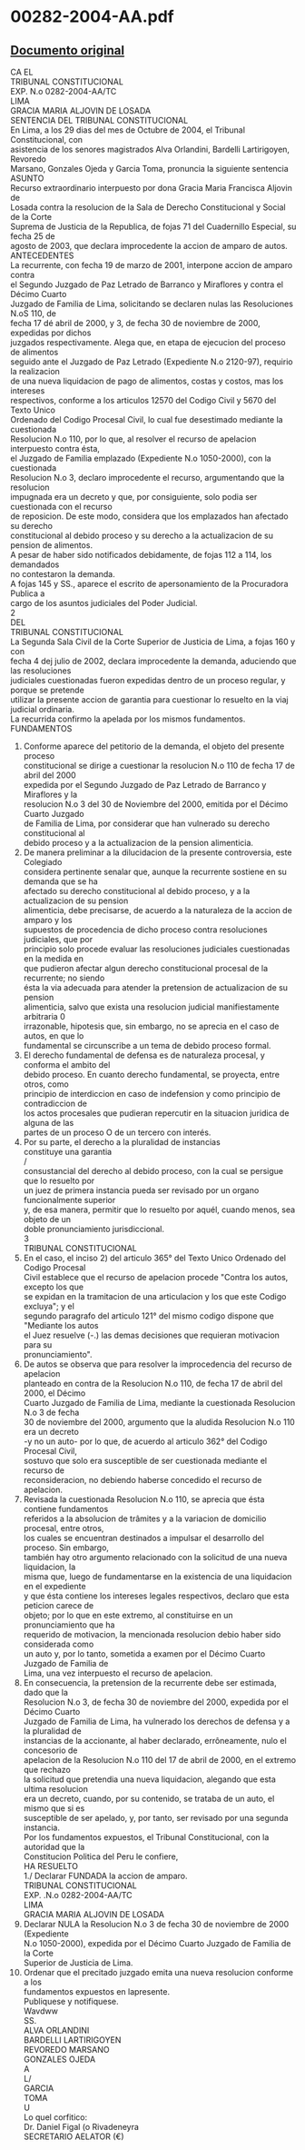 
00282-2004-AA.pdf
=================
  
[Documento original](https://tc.gob.pe/jurisprudencia/2005/00282-2004-AA.pdf)  
---  
CA EL  
TRIBUNAL CONSTITUCIONAL  
EXP. N.o 0282-2004-AA/TC  
LIMA  
GRACIA MARIA ALJOVIN DE LOSADA  
SENTENCIA DEL TRIBUNAL CONSTITUCIONAL  
En Lima, a los 29 dias del mes de Octubre de 2004, el Tribunal Constitucional, con  
asistencia de los senores magistrados Alva Orlandini, Bardelli Lartirigoyen, Revoredo  
Marsano, Gonzales Ojeda y Garcia Toma, pronuncia la siguiente sentencia  
ASUNTO  
Recurso extraordinario interpuesto por dona Gracia Maria Francisca Aljovin de  
Losada contra la resolucion de la Sala de Derecho Constitucional y Social de la Corte  
Suprema de Justicia de la Republica, de fojas 71 del Cuadernillo Especial, su fecha 25 de  
agosto de 2003, que declara improcedente la accion de amparo de autos.  
ANTECEDENTES  
La recurrente, con fecha 19 de marzo de 2001, interpone accion de amparo contra  
el Segundo Juzgado de Paz Letrado de Barranco y Miraflores y contra el Décimo Cuarto  
Juzgado de Familia de Lima, solicitando se declaren nulas las Resoluciones N.oS 110, de  
fecha 17 dé abril de 2000, y 3, de fecha 30 de noviembre de 2000, expedidas por dichos  
juzgados respectivamente. Alega que, en etapa de ejecucion del proceso de alimentos  
seguido ante el Juzgado de Paz Letrado (Expediente N.o 2120-97), requirio la realizacion  
de una nueva liquidacion de pago de alimentos, costas y costos, mas los intereses  
respectivos, conforme a los articulos 12570 del Codigo Civil y 5670 del Texto Unico  
Ordenado del Codigo Procesal Civil, lo cual fue desestimado mediante la cuestionada  
Resolucion N.o 110, por lo que, al resolver el recurso de apelacion interpuesto contra ésta,  
el Juzgado de Familia emplazado (Expediente N.o 1050-2000), con la cuestionada  
Resolucion N.o 3, declaro improcedente el recurso, argumentando que la resolucion  
impugnada era un decreto y que, por consiguiente, solo podia ser cuestionada con el recurso  
de reposicion. De este modo, considera que los emplazados han afectado su derecho  
constitucional al debido proceso y su derecho a la actualizacion de su pension de alimentos.  
A pesar de haber sido notificados debidamente, de fojas 112 a 114, los demandados  
no contestaron la demanda.  
A fojas 145 y SS., aparece el escrito de apersonamiento de la Procuradora Publica a  
cargo de los asuntos judiciales del Poder Judicial.  
2  
DEL  
TRIBUNAL CONSTITUCIONAL  
La Segunda Sala Civil de la Corte Superior de Justicia de Lima, a fojas 160 y con  
fecha 4 dej julio de 2002, declara improcedente la demanda, aduciendo que las resoluciones  
judiciales cuestionadas fueron expedidas dentro de un proceso regular, y porque se pretende  
utilizar la presente accion de garantia para cuestionar lo resuelto en la viaj judicial ordinaria.  
La recurrida confirmo la apelada por los mismos fundamentos.  
FUNDAMENTOS  
1. Conforme aparece del petitorio de la demanda, el objeto del presente proceso  
constitucional se dirige a cuestionar la resolucion N.o 110 de fecha 17 de abril del 2000  
expedida por el Segundo Juzgado de Paz Letrado de Barranco y Miraflores y la  
resolucion N.o 3 del 30 de Noviembre del 2000, emitida por el Décimo Cuarto Juzgado  
de Familia de Lima, por considerar que han vulnerado su derecho constitucional al  
debido proceso y a la actualizacion de la pension alimenticia.  
2. De manera preliminar a la dilucidacion de la presente controversia, este Colegiado  
considera pertinente senalar que, aunque la recurrente sostiene en su demanda que se ha  
afectado su derecho constitucional al debido proceso, y a la actualizacion de su pension  
alimenticia, debe precisarse, de acuerdo a la naturaleza de la accion de amparo y los  
supuestos de procedencia de dicho proceso contra resoluciones judiciales, que por  
principio solo procede evaluar las resoluciones judiciales cuestionadas en la medida en  
que pudieron afectar algun derecho constitucional procesal de la recurrente; no siendo  
ésta la via adecuada para atender la pretension de actualizacion de su pension  
alimenticia, salvo que exista una resolucion judicial manifiestamente arbitraria 0  
irrazonable, hipotesis que, sin embargo, no se aprecia en el caso de autos, en que lo  
fundamental se circunscribe a un tema de debido proceso formal.  
3. El derecho fundamental de defensa es de naturaleza procesal, y conforma el ambito del  
debido proceso. En cuanto derecho fundamental, se proyecta, entre otros, como  
principio de interdiccion en caso de indefension y como principio de contradiccion de  
los actos procesales que pudieran repercutir en la situacion juridica de alguna de las  
partes de un proceso O de un tercero con interés.  
4. Por su parte, el derecho a la pluralidad de instancias  
constituye una garantia  
/  
consustancial del derecho al debido proceso, con la cual se persigue que lo resuelto por  
un juez de primera instancia pueda ser revisado por un organo funcionalmente superior  
y, de esa manera, permitir que lo resuelto por aquél, cuando menos, sea objeto de un  
doble pronunciamiento jurisdiccional.  
3  
TRIBUNAL CONSTITUCIONAL  
5. En el caso, el inciso 2) del articulo 365° del Texto Unico Ordenado del Codigo Procesal  
Civil establece que el recurso de apelacion procede "Contra los autos, excepto los que  
se expidan en la tramitacion de una articulacion y los que este Codigo excluya"; y el  
segundo paragrafo del articulo 121° del mismo codigo dispone que "Mediante los autos  
el Juez resuelve (-.) las demas decisiones que requieran motivacion para su  
pronunciamiento".  
6. De autos se observa que para resolver la improcedencia del recurso de apelacion  
planteado en contra de la Resolucion N.o 110, de fecha 17 de abril del 2000, el Décimo  
Cuarto Juzgado de Familia de Lima, mediante la cuestionada Resolucion N.o 3 de fecha  
30 de noviembre del 2000, argumento que la aludida Resolucion N.o 110 era un decreto  
-y no un auto- por lo que, de acuerdo al articulo 362° del Codigo Procesal Civil,  
sostuvo que solo era susceptible de ser cuestionada mediante el recurso de  
reconsideracion, no debiendo haberse concedido el recurso de apelacion.  
7. Revisada la cuestionada Resolucion N.o 110, se aprecia que ésta contiene fundamentos  
referidos a la absolucion de trâmites y a la variacion de domicilio procesal, entre otros,  
los cuales se encuentran destinados a impulsar el desarrollo del proceso. Sin embargo,  
también hay otro argumento relacionado con la solicitud de una nueva liquidacion, la  
misma que, luego de fundamentarse en la existencia de una liquidacion en el expediente  
y que ésta contiene los intereses legales respectivos, declaro que esta peticion carece de  
objeto; por lo que en este extremo, al constituirse en un pronunciamiento que ha  
requerido de motivacion, la mencionada resolucion debio haber sido considerada como  
un auto y, por lo tanto, sometida a examen por el Décimo Cuarto Juzgado de Familia de  
Lima, una vez interpuesto el recurso de apelacion.  
8. En consecuencia, la pretension de la recurrente debe ser estimada, dado que la  
Resolucion N.o 3, de fecha 30 de noviembre del 2000, expedida por el Décimo Cuarto  
Juzgado de Familia de Lima, ha vulnerado los derechos de defensa y a la pluralidad de  
instancias de la accionante, al haber declarado, errôneamente, nulo el concesorio de  
apelacion de la Resolucion N.o 110 del 17 de abril de 2000, en el extremo que rechazo  
la solicitud que pretendia una nueva liquidacion, alegando que esta ultima resolucion  
era un decreto, cuando, por su contenido, se trataba de un auto, el mismo que si es  
susceptible de ser apelado, y, por tanto, ser revisado por una segunda instancia.  
Por los fundamentos expuestos, el Tribunal Constitucional, con la autoridad que la  
Constitucion Politica del Peru le confiere,  
HA RESUELTO  
1./ Declarar FUNDADA la accion de amparo.  
TRIBUNAL CONSTITUCIONAL  
EXP. .N.o 0282-2004-AA/TC  
LIMA  
GRACIA MARIA ALJOVIN DE LOSADA  
2. Declarar NULA la Resolucion N.o 3 de fecha 30 de noviembre de 2000 (Expediente  
N.o 1050-2000), expedida por el Décimo Cuarto Juzgado de Familia de la Corte  
Superior de Justicia de Lima.  
3. Ordenar que el precitado juzgado emita una nueva resolucion conforme a los  
fundamentos expuestos en lapresente.  
Publiquese y notifiquese.  
Wavdww  
SS.  
ALVA ORLANDINI  
BARDELLI LARTIRIGOYEN  
REVOREDO MARSANO  
GONZALES OJEDA  
A  
L/  
GARCIA  
TOMA  
U  
Lo quel corfitico:  
Dr. Daniel Figal (o Rivadeneyra  
SECRETARIO AELATOR (€)